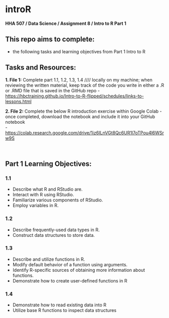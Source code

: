 # introR
**HHA 507 / Data Science / Assignment 8 / Intro to R Part 1**


## This repo aims to complete:
- the following tasks and learning objectives from Part 1 Intro to R 


## Tasks and Resources:
**1. File 1:** Complete part 1.1, 1.2, 1.3, 1.4 //// locally on my machine; when reviewing the written material, keep track of the code you write in either a .R or .RMD file that is saved in the GitHub repo 
    - https://hbctraining.github.io/Intro-to-R-flipped/schedules/links-to-lessons.html

**2. File 2:** Complete the below R introduction exercise within Google Colab - once completed, download the notebook and include it into your GitHub notebook  
    - https://colab.research.google.com/drive/1iz6ILnVGt8Qc6UR1l7oTPou4l6WSrw9S 


<br> 

## Part 1 Learning Objectives:
### **1.1**
- Describe what R and RStudio are.
- Interact with R using RStudio.
- Familiarize various components of RStudio.
- Employ variables in R.
### **1.2**
- Describe frequently-used data types in R.
- Construct data structures to store data.
### **1.3**
- Describe and utilize functions in R.
- Modify default behavior of a function using arguments.
- Identify R-specific sources of obtaining more information about functions.
- Demonstrate how to create user-defined functions in R
### **1.4**
- Demonstrate how to read existing data into R
- Utilize base R functions to inspect data structures

